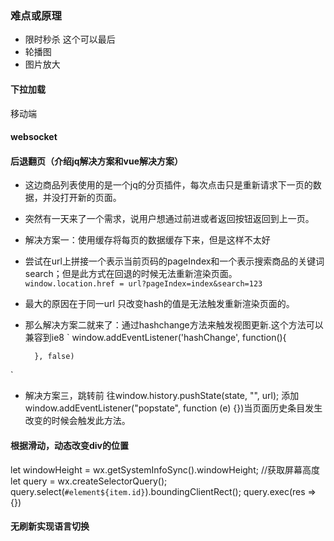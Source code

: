### 难点或原理
+ 限时秒杀 这个可以最后
+ 轮播图
+ 图片放大



#### 下拉加载
移动端
<!-- pc搞定 -->


#### websocket
#### 后退翻页（介绍jq解决方案和vue解决方案）
+ 这边商品列表使用的是一个jq的分页插件，每次点击只是重新请求下一页的数据，并没打开新的页面。
+ 突然有一天来了一个需求，说用户想通过前进或者返回按钮返回到上一页。

+ 解决方案一：使用缓存将每页的数据缓存下来，但是这样不太好
+ 尝试在url上拼接一个表示当前页码的pageIndex和一个表示搜索商品的关键词search；但是此方式在回退的时候无法重新渲染页面。
`
        window.location.href = url?pageIndex=index&search=123
`

+ 最大的原因在于同一url 只改变hash的值是无法触发重新渲染页面的。
+ 那么解决方案二就来了：通过hashchange方法来触发视图更新.这个方法可以兼容到ie8
`
        window.addEventListener('hashChange', function(){

        }, false)
`
+ 解决方案三，跳转前 往window.history.pushState(state, "", url);
添加window.addEventListener("popstate", function (e) {})当页面历史条目发生改变的时候会触发此方法。



#### 根据滑动，动态改变div的位置
 let windowHeight = wx.getSystemInfoSync().windowHeight; //获取屏幕高度
      let query = wx.createSelectorQuery();
      query.select(`#element${item.id}`).boundingClientRect();
      query.exec(res => {})

#### 无刷新实现语言切换
